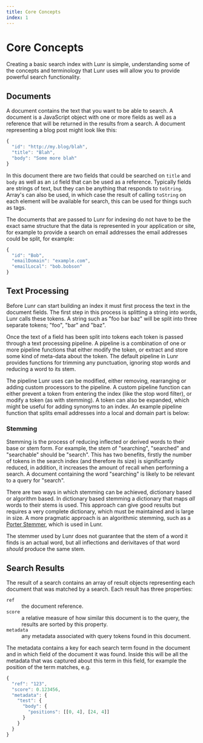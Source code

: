 ```yaml
---
title: Core Concepts
index: 1
---
```


# Core Concepts

Creating a basic search index with Lunr is simple, understanding some of the concepts and terminology that Lunr uses will allow you to provide powerful search functionality.

## Documents

A document contains the text that you want to be able to search. A document is a JavaScript object with one or more fields as well as a reference that will be returned in the results from a search. A document representing a blog post might look like this:

```javascript
{
  "id": "http://my.blog/blah",
  "title": "Blah",
  "body": "Some more blah"
}
```

In this document there are two fields that could be searched on `title` and `body` as well as an `id` field that can be used as a reference. Typically fields are strings of text, but they can be anything that responds to `toString`. Array's can also be used, in which case the result of calling `toString` on each element will be available for search, this can be used for things such as tags.

The documents that are passed to Lunr for indexing do not have to be the exact same structure that the data is represented in your application or site, for example to provide a search on email addresses the email addresses could be split, for example:

```javascript
{
  "id": "Bob",
  "emailDomain": "example.com",
  "emailLocal": "bob.bobson"
}
```

## Text Processing

Before Lunr can start building an index it must first process the text in the document fields. The first step in this process is splitting a string into words, Lunr calls these tokens. A string such as "foo bar baz" will be split into three separate tokens; "foo", "bar" and "baz".

Once the text of a field has been split into tokens each token is passed through a text processing pipeline. A pipeline is a combination of one or more pipeline functions that either modify the token, or extract and store some kind of meta-data about the token. The default pipeline in Lunr provides functions for trimming any punctuation, ignoring stop words and reducing a word to its stem.

The pipeline Lunr uses can be modified, either removing, rearranging or adding custom processors to the pipeline. A custom pipeline function can either prevent a token from entering the index (like the stop word filter), or modify a token (as with stemming). A token can also be expanded, which might be useful for adding synonyms to an index. An example pipeline function that splits email addresses into a local and domain part is below:

### Stemming

Stemming is the process of reducing inflected or derived words to their base or stem form. For example, the stem of "searching", "searched" and "searchable" should be "search". This has two benefits, firstly the number of tokens in the search index (and therefore its size) is significantly reduced, in addition, it increases the amount of recall when performing a search. A document containing the word "searching" is likely to be relevant to a query for "search".

There are two ways in which stemming can be achieved, dictionary based or algorithm based. In dictionary based stemming a dictionary that maps _all_ words to their stems is used. This approach can give good results but requires a very complete dictionary, which must be maintained and is large in size. A more pragmatic approach is an algorithmic stemming, such as a [Porter Stemmer](https://tartarus.org/martin/PorterStemmer/), which is used in Lunr.

The stemmer used by Lunr does not guarantee that the stem of a word it finds is an actual word, but all inflections and derivitaves of that word _should_ produce the same stem.

## Search Results

The result of a search contains an array of result objects representing each document that was matched by a search. Each result has three properties:

<dl>
  <div>
    <dt><code>ref</code></dt>
    <dd>the document reference.</dd>
  </div>

  <div>
    <dt><code>score</code></dt>
    <dd>a relative measure of how similar this document is to the query, the results are sorted by this property.
  </div>

  <div>
    <dt><code>metadata</code></dt>
    <dd>any metadata associated with query tokens found in this document.</dd>
  </div>
</dl>

The metadata contains a key for each search term found in the document and in which field of the document it was found. Inside this will be all the metadata that was captured about this term in this field, for example the position of the term matches, e.g.

```javascript
{
  "ref": "123",
  "score": 0.123456,
  "metadata": {
    "test": {
      "body": {
        "positions": [[0, 4], [24, 4]]
      }
    }
  }
}
```
